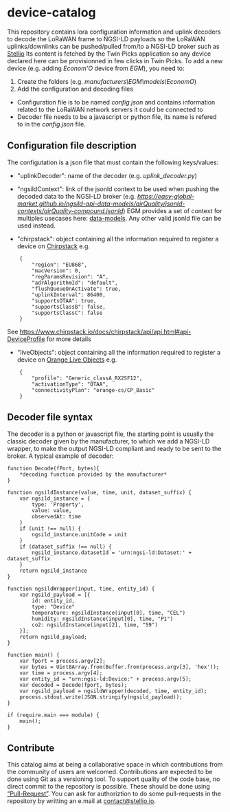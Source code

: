 # device-catalog
This repository contains lora configuration information and uplink decoders to decode the LoRaWAN frame to NGSI-LD payloads so the LoRaWAN uplinks/downlinks can be pushed/pulled from/to a NGSI-LD broker such as [Stellio](https://github.com/stellio-hub/stellio-context-broker)
Its content is fetched by the Twin·Picks application so any device declared here can be provisionned in few clicks in Twin·Picks.
To add a new device (e.g. adding *Econom'O* device from *EGM*), you need to:
1. Create the folders (e.g. *manufacturers\EGM\models\EconomO*)
2. Add the configuration and decoding files
* Configuration file is to be named *config.json* and contains information related to the LoRaWAN network servers it could be connected to
* Decoder file needs to be a javascript or python file, its name is refered to in the *config.json* file.


## Configuration file description
The configutation is a json file that must contain the following keys/values:

* "uplinkDecoder": name of the decoder (e.g. *uplink_decoder.py*)

* "ngsildContext": link of the jsonld context to be used when pushing the decoded data to the NGSI-LD broker (e.g. *https://easy-global-market.github.io/ngsild-api-data-models/airQuality/jsonld-contexts/airQuality-compound.jsonld*) EGM provides a set of context for multiples usecases here: [data-models](https://github.com/easy-global-market/ngsild-api-data-models). Any other valid jsonld file can be used instead.

* "chirpstack": object containing all the information required to register a device on [Chirpstack](https://www.chirpstack.io/) e.g.
```
    {
        "region": "EU868",
        "macVersion": 0,
        "regParamsRevision": "A",
        "adrAlgorithmId": "default",
        "flushQueueOnActivate": true,
        "uplinkInterval": 86400,
        "supportsOTAA": true,
        "supportsClassB": false,
        "supportsClassC": false
    }
```
 See https://www.chirpstack.io/docs/chirpstack/api/api.html#api-DeviceProfile for more details

* "liveObjects": object containing all the information required to register a device on [Orange Live Objects](https://liveobjects.orange-business.com/#/liveobjects) e.g. 
```
    {
        "profile": "Generic_classA_RX2SF12",
        "activationType": "OTAA",
        "connectivityPlan": "orange-cs/CP_Basic"
    }
```

## Decoder file syntax
The decoder is a python or javascript file, the starting point is usually the classic decoder given by the manufacturer, to which we add a NGSI-LD wrapper, to make the output NGSI-LD compliant and ready to be sent to the broker.
A typical example of decoder:

```
function Decode(fPort, bytes){
    *decoding function provided by the manufacturer*
}

function ngsildInstance(value, time, unit, dataset_suffix) {
    var ngsild_instance = {
        type: 'Property',
        value: value,
        observedAt: time
    }
    if (unit !== null) {
        ngsild_instance.unitCode = unit
    }
    if (dataset_suffix !== null) {
        ngsild_instance.datasetId = 'urn:ngsi-ld:Dataset:' + dataset_suffix
    }
    return ngsild_instance
}

function ngsildWrapper(input, time, entity_id) {
    var ngsild_payload = [{
        id: entity_id,
        type: "Device"
        temperature: ngsildInstance(input[0], time, "CEL")
        humidity: ngsildInstance(input[0], time, "P1")
        co2: ngsildInstance(input[2], time, "59")
    }];
    return ngsild_payload;                                                                                                                                                                                                                                                                                                                                          
}

function main() {
    var fport = process.argv[2];
    var bytes = Uint8Array.from(Buffer.from(process.argv[3], 'hex'));
    var time = process.argv[4];
    var entity_id = "urn:ngsi-ld:Device:" + process.argv[5];
    var decoded = Decode(fport, bytes);
    var ngsild_payload = ngsildWrapper(decoded, time, entity_id);
    process.stdout.write(JSON.stringify(ngsild_payload));
}

if (require.main === module) {
    main();
}
```

## Contribute
This catalog aims at being a collaborative space in which contributions from the community of users are welcomed. 
Contributions are expected to be done using Git as a versioning tool. To support quality of the code base, no direct commit to the repository is possible. These should be done using [“Pull-Request”](https://docs.github.com/en/pull-requests/collaborating-with-pull-requests). You can ask for authoriztion to do some pull-requests in the repository by writting an e.mail at contact@stellio.io.

